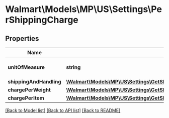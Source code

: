 # Walmart\Models\MP\US\Settings\PerShippingCharge

## Properties

Name | Type | Description | Notes
------------ | ------------- | ------------- | -------------
**unitOfMeasure** | **string** | Unit of Measure eg. LB |
**shippingAndHandling** | [**\Walmart\Models\MP\US\Settings\GetShippingTemplateDetails200ResponseShippingMethodsInnerConfigurationsInnerPerShippingChargeShippingAndHandling**](GetShippingTemplateDetails200ResponseShippingMethodsInnerConfigurationsInnerPerShippingChargeShippingAndHandling.md) |  | [optional]
**chargePerWeight** | [**\Walmart\Models\MP\US\Settings\GetShippingTemplateDetails200ResponseShippingMethodsInnerConfigurationsInnerPerShippingChargeChargePerWeight**](GetShippingTemplateDetails200ResponseShippingMethodsInnerConfigurationsInnerPerShippingChargeChargePerWeight.md) |  | [optional]
**chargePerItem** | [**\Walmart\Models\MP\US\Settings\GetShippingTemplateDetails200ResponseShippingMethodsInnerConfigurationsInnerPerShippingChargeChargePerItem**](GetShippingTemplateDetails200ResponseShippingMethodsInnerConfigurationsInnerPerShippingChargeChargePerItem.md) |  | [optional]


[[Back to Model list]](./) [[Back to API list]](../../../../../README.md#supported-apis) [[Back to README]](../../../../../README.md)
